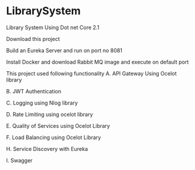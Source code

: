 # LibrarySystem
Library System Using Dot net Core 2.1

Download this project

Build an Eureka Server and run on port no 8081

Install Docker and download Rabbit MQ image and execute on default port

This project used following functionality
  A. API Gateway Using Ocelot library
  
  B. JWT Authentication
  
  C. Logging using Nlog library
  
  D. Rate Limiting using ocelot library
  
  E. Quality of Services using Ocelot Library
  
  F. Load Balancing using Ocelot Library
  
  H. Service Discovery with Eureka
  
  I. Swagger
